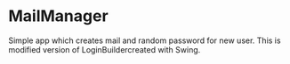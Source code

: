 # MailManager
Simple app which creates mail and random password for new user. This is modified version of LoginBuildercreated with Swing.
